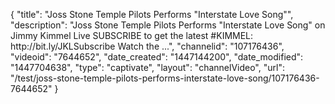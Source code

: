 {
    "title": "Joss Stone Temple Pilots Performs \"Interstate Love Song\"",
    "description": "Joss Stone Temple Pilots Performs \"Interstate Love Song\" on Jimmy Kimmel Live SUBSCRIBE to get the latest #KIMMEL: http:\/\/bit.ly\/JKLSubscribe Watch the ...",
    "channelid": "107176436",
    "videoid": "7644652",
    "date_created": "1447144200",
    "date_modified": "1447704638",
    "type": "captivate",
    "layout": "channelVideo",
    "url": "\/test\/joss-stone-temple-pilots-performs-interstate-love-song\/107176436-7644652"
}
